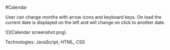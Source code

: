 #Calendar

User can change months with arrow icons and keyboard keys. On load the current date is displayed on the left and will change on click to another date.

![](Calendar screenshot.png)

Technologies: JavaScript, HTML, CSS


